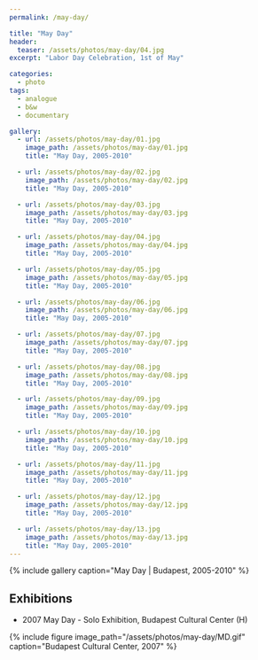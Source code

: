 ```yaml
---
permalink: /may-day/

title: "May Day"
header:
  teaser: /assets/photos/may-day/04.jpg
excerpt: "Labor Day Celebration, 1st of May"

categories:
  - photo
tags:
  - analogue
  - b&w
  - documentary

gallery:
  - url: /assets/photos/may-day/01.jpg
    image_path: /assets/photos/may-day/01.jpg
    title: "May Day, 2005-2010"

  - url: /assets/photos/may-day/02.jpg
    image_path: /assets/photos/may-day/02.jpg
    title: "May Day, 2005-2010"

  - url: /assets/photos/may-day/03.jpg
    image_path: /assets/photos/may-day/03.jpg
    title: "May Day, 2005-2010"

  - url: /assets/photos/may-day/04.jpg
    image_path: /assets/photos/may-day/04.jpg
    title: "May Day, 2005-2010"

  - url: /assets/photos/may-day/05.jpg
    image_path: /assets/photos/may-day/05.jpg
    title: "May Day, 2005-2010"

  - url: /assets/photos/may-day/06.jpg
    image_path: /assets/photos/may-day/06.jpg
    title: "May Day, 2005-2010"

  - url: /assets/photos/may-day/07.jpg
    image_path: /assets/photos/may-day/07.jpg
    title: "May Day, 2005-2010"

  - url: /assets/photos/may-day/08.jpg
    image_path: /assets/photos/may-day/08.jpg
    title: "May Day, 2005-2010"

  - url: /assets/photos/may-day/09.jpg
    image_path: /assets/photos/may-day/09.jpg
    title: "May Day, 2005-2010"

  - url: /assets/photos/may-day/10.jpg
    image_path: /assets/photos/may-day/10.jpg
    title: "May Day, 2005-2010"

  - url: /assets/photos/may-day/11.jpg
    image_path: /assets/photos/may-day/11.jpg
    title: "May Day, 2005-2010"

  - url: /assets/photos/may-day/12.jpg
    image_path: /assets/photos/may-day/12.jpg
    title: "May Day, 2005-2010"

  - url: /assets/photos/may-day/13.jpg
    image_path: /assets/photos/may-day/13.jpg
    title: "May Day, 2005-2010"
---
```


{% include gallery caption="May Day \| Budapest, 2005-2010" %}

## Exhibitions

- 2007  May Day - Solo Exhibition, Budapest Cultural Center (H)

{% include figure image_path="/assets/photos/may-day/MD.gif"
   caption="Budapest Cultural Center, 2007" %}
